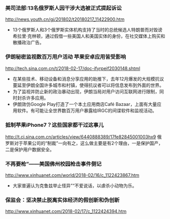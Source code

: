 ### 美司法部:13名俄罗斯人因干涉大选被正式提起诉讼
http://news.youth.cn/gj/201802/t20180217_11422900.htm
- 13个俄罗斯人和3个俄罗斯实体机构支持了当时的总统候选人特朗普而对毁谤希拉里·克林顿，通过假借一些美国人和美国实体的身份，在社交媒体上购买和散播政治广告。 

### 伊朗秘密监视数百万用户活动 苹果安卓应用皆受影响
http://tech.sina.com.cn/t/2018-02-17/doc-ifyrpeif2030148.shtml
- 在某些技术、移动设备和消息分享应用的助推下，去年12月爆发的大规模抗议蔓延至伊朗全国许多城市和村镇，使得抗议者可以将信息发布到外面的世界。
- 为了监视并防止新的政治暴动出现，伊朗当局对用户访问互联网进行限制，同时封杀许多应用。
- 伊朗效仿Google Play打造了一个本土应用商店Café Bazaar，上面有大量应用软件。有可能让全世界数百万用户暴露给IRGC的间谍软件和监视活动。

### 抵制苹果iPhone7？这些国家都干过这事儿
http://t.cj.sina.com.cn/articles/view/6440888389/17fe82845001003hx9
俄罗斯对于苹果公司的“制裁”一向有之，这么做主要是有2个理由，一是保护国产，二是保护用户数据安全。

### 不再要枪”——美国佛州校园枪击事件侧记
http://www.xinhuanet.com/world/2018-02/16/c_1122423867.htm
- 大家普遍认为克鲁兹举止怪异”“不爱说话，以虐杀小动物为乐。

### 保监会：坚决禁止脱离实体经济的假创新和伪创新
http://www.xinhuanet.com/2018-02/17/c_1122424394.htm

